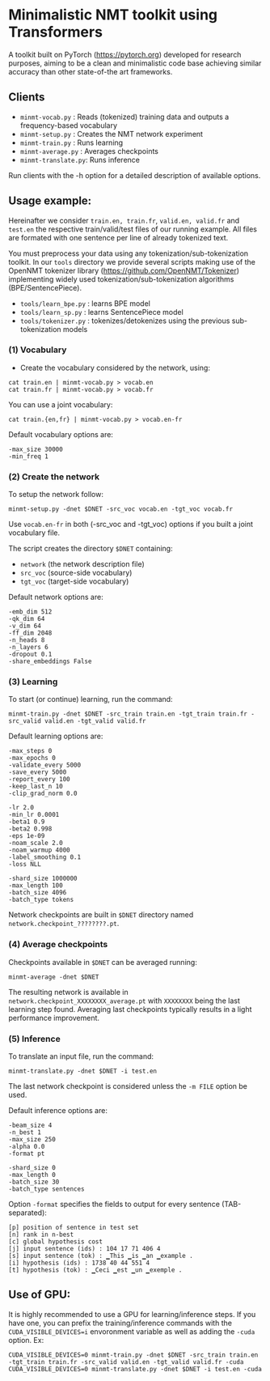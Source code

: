 # Minimalistic NMT toolkit using Transformers

A toolkit built on PyTorch (https://pytorch.org) developed for research purposes, aiming to be a clean and minimalistic code base achieving similar accuracy than other state-of-the art frameworks.

## Clients

* `minmt-vocab.py` : Reads (tokenized) training data and outputs a frequency-based vocabulary
* `minmt-setup.py` : Creates the NMT network experiment
* `minmt-train.py` : Runs learning 
* `minmt-average.py` : Averages checkpoints
* `minmt-translate.py`: Runs inference

Run clients with the -h option for a detailed description of available options.

## Usage example:

Hereinafter we consider `train.en, train.fr`, `valid.en, valid.fr` and `test.en` the respective train/valid/test files of our running example.
All files are formated with one sentence per line of already tokenized text. 

You must preprocess your data using any tokenization/sub-tokenization toolkit.
In our `tools` directory we provide several scripts making use of the OpenNMT tokenizer library (https://github.com/OpenNMT/Tokenizer) implementing widely used tokenization/sub-tokenization algorithms (BPE/SentencePiece).
* `tools/learn_bpe.py` : learns BPE model
* `tools/learn_sp.py` : learns SentencePiece model
* `tools/tokenizer.py` : tokenizes/detokenizes using the previous sub-tokenization models

### (1) Vocabulary

* Create the vocabulary considered by the network, using:
```
cat train.en | minmt-vocab.py > vocab.en
cat train.fr | minmt-vocab.py > vocab.fr
```
You can use a joint vocabulary:
```
cat train.{en,fr} | minmt-vocab.py > vocab.en-fr
```
Default vocabulary options are:
```
-max_size 30000
-min_freq 1
```

### (2) Create the network

To setup the network follow:
```
minmt-setup.py -dnet $DNET -src_voc vocab.en -tgt_voc vocab.fr
```
Use `vocab.en-fr` in both (-src_voc and -tgt_voc) options if you built a joint vocabulary file.

The script creates the directory `$DNET` containing:
* `network` (the network description file)
* `src_voc` (source-side vocabulary)
* `tgt_voc` (target-side vocabulary)

Default network options are:
```
-emb_dim 512
-qk_dim 64
-v_dim 64
-ff_dim 2048
-n_heads 8
-n_layers 6
-dropout 0.1
-share_embeddings False
```

### (3) Learning

To start (or continue) learning, run the command:
```
minmt-train.py -dnet $DNET -src_train train.en -tgt_train train.fr -src_valid valid.en -tgt_valid valid.fr
```

Default learning options are:
```
-max_steps 0
-max_epochs 0
-validate_every 5000
-save_every 5000
-report_every 100
-keep_last_n 10
-clip_grad_norm 0.0

-lr 2.0
-min_lr 0.0001
-beta1 0.9
-beta2 0.998
-eps 1e-09
-noam_scale 2.0
-noam_warmup 4000
-label_smoothing 0.1
-loss NLL

-shard_size 1000000
-max_length 100
-batch_size 4096
-batch_type tokens
```

Network checkpoints are built in `$DNET` directory named `network.checkpoint_????????.pt`.

### (4) Average checkpoints

Checkpoints available in `$DNET` can be averaged running:
```
minmt-average -dnet $DNET
```
The resulting network is available in `network.checkpoint_XXXXXXXX_average.pt` with `XXXXXXXX` being the last learning step found. Averaging last checkpoints typically results in a light performance improvement.


### (5) Inference

To translate an input file, run the command:
```
minmt-translate.py -dnet $DNET -i test.en
```
The last network checkpoint is considered unless the `-m FILE` option be used.

Default inference options are:
```
-beam_size 4
-n_best 1
-max_size 250
-alpha 0.0
-format pt

-shard_size 0
-max_length 0
-batch_size 30
-batch_type sentences
```

Option `-format` specifies the fields to output for every sentence (TAB-separated):
```
[p] position of sentence in test set
[n] rank in n-best
[c] global hypothesis cost
[j] input sentence (ids) : 104 17 71 406 4
[s] input sentence (tok) : ▁This ▁is ▁an ▁example .
[i] hypothesis (ids) : 1738 40 44 551 4
[t] hypothesis (tok) : ▁Ceci ▁est ▁un ▁exemple .
```

## Use of GPU:

It is highly recommended to use a GPU for learning/inference steps. 
If you have one, you can prefix the training/inference commands with the `CUDA_VISIBLE_DEVICES=i` envoronment variable as well as adding the `-cuda` option. Ex:

```
CUDA_VISIBLE_DEVICES=0 minmt-train.py -dnet $DNET -src_train train.en -tgt_train train.fr -src_valid valid.en -tgt_valid valid.fr -cuda
CUDA_VISIBLE_DEVICES=0 minmt-translate.py -dnet $DNET -i test.en -cuda
```


